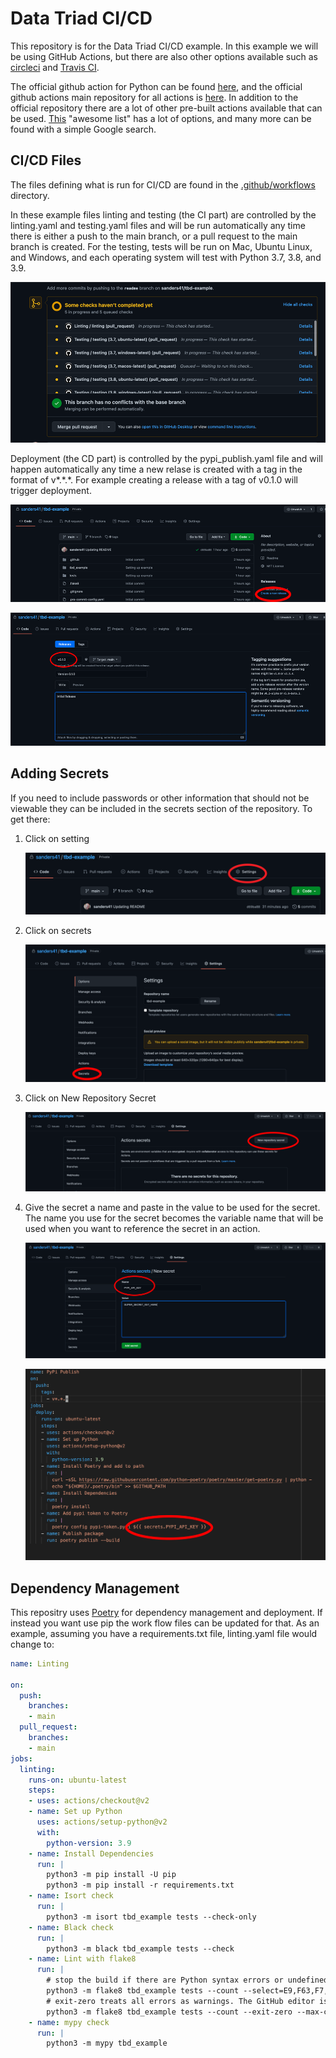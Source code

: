 # Data Triad CI/CD

This repository is for the Data Triad CI/CD example. In this example we will be using GitHub Actions, but there are also other options available such as [circleci](https://circleci.com/) and [Travis CI](https://travis-ci.com/).

The official github action for Python can be found [here](https://github.com/actions/setup-python), and the official github actions main repository for all actions is [here](https://github.com/actions). In addition to the official repository there are a lot of other pre-built actions available that can be used. [This](https://github.com/sdras/awesome-actions) "awesome list" has a lot of options, and many more can be found with a simple Google search.

## CI/CD Files

The files defining what is run for CI/CD are found in the [.github/workflows](https://github.com/sanders41/tbd-example/tree/main/.github/workflows) directory.

In these example files linting and testing (the CI part) are controlled by the linting.yaml and testing.yaml files and will be run automatically any time there is either a push to the main branch, or a pull request to the main branch is created. For the testing, tests will be run on Mac, Ubuntu Linux, and Windows, and each operating system will test with Python 3.7, 3.8, and 3.9.

![CI Running](https://raw.githubusercontent.com/sanders41/tbd-example/main/images/ci-running.png)

Deployment (the CD part) is controlled by the pypi_publish.yaml file and will happen automatically any time a new relase is created with a tag in the format of v\*.\*.\*. For example creating a release with a tag of v0.1.0 will trigger deployment.

![Create Release](https://raw.githubusercontent.com/sanders41/tbd-example/main/images/create-release.png)

![Tag Release](https://raw.githubusercontent.com/sanders41/tbd-example/main/images/tag.png)

## Adding Secrets

If you need to include passwords or other information that should not be viewable they can be included in the secrets section of the repository. To get there:

1. Click on setting

    ![Settings](https://raw.githubusercontent.com/sanders41/tbd-example/main/images/settings.png)

2. Click on secrets

    ![Secrets](https://raw.githubusercontent.com/sanders41/tbd-example/main/images/secrets.png)

3. Click on New Repository Secret

    ![New Repository Secret](https://raw.githubusercontent.com/sanders41/tbd-example/main/images/new-secret.png)

4. Give the secret a name and paste in the value to be used for the secret. The name you use for the secret becomes the variable name that will be used when you want to reference the secret in an action.

    ![Secret Information](https://raw.githubusercontent.com/sanders41/tbd-example/main/images/secret-info.png)

    ![Secret in YAML file](https://raw.githubusercontent.com/sanders41/tbd-example/main/images/secret-in-yaml.png)

## Dependency Management

This repositry uses [Poetry](https://python-poetry.org/) for dependency management and deployment. If instead you want use pip the work flow files can be updated for that. As an example, assuming you have a requirements.txt file, linting.yaml file would change to:

```yaml
name: Linting

on:
  push:
    branches:
    - main
  pull_request:
    branches:
    - main
jobs:
  linting:
    runs-on: ubuntu-latest
    steps:
    - uses: actions/checkout@v2
    - name: Set up Python
      uses: actions/setup-python@v2
      with:
        python-version: 3.9
    - name: Install Dependencies
      run: |
        python3 -m pip install -U pip
        python3 -m pip install -r requirements.txt
    - name: Isort check
      run: |
        python3 -m isort tbd_example tests --check-only
    - name: Black check
      run: |
        python3 -m black tbd_example tests --check
    - name: Lint with flake8
      run: |
        # stop the build if there are Python syntax errors or undefined names
        python3 -m flake8 tbd_example tests --count --select=E9,F63,F7,F82 --show-source --statistics
        # exit-zero treats all errors as warnings. The GitHub editor is 127 chars wide
        python3 -m flake8 tbd_example tests --count --exit-zero --max-complexity=10 --max-line-length=100 --statistics
    - name: mypy check
      run: |
        python3 -m mypy tbd_example
```
